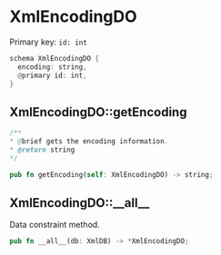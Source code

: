 # XmlEncodingDO

Primary key: `id: int`

```rust
schema XmlEncodingDO {
  encoding: string,
  @primary id: int,
}
```
## XmlEncodingDO::getEncoding

```java
/**
* @brief gets the encoding information.
* @return string 
*/
```
```rust
pub fn getEncoding(self: XmlEncodingDO) -> string;
```
## XmlEncodingDO::\_\_all\_\_

Data constraint method.

```rust
pub fn __all__(db: XmlDB) -> *XmlEncodingDO;
```
